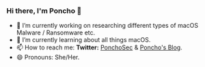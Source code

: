 ### Hi there, I'm Poncho 👋

- 🔭 I’m currently working on researching different types of macOS Malware / Ransomware etc.
- 🌱 I’m currently learning about all things macOS.
- 📫 How to reach me: **Twitter:** [PonchoSec](https://twitter.com/PonchoSec) & [Poncho's Blog](https://ponchosec.dev).
- 😄 Pronouns: She/Her.

<!--
**PonchoSec/PonchoSec** is a ✨ _special_ ✨ repository because its `README.md` (this file) appears on your GitHub profile.

- 👯 I’m looking to collaborate on ... N/A
- 🤔 I’m looking for help with ... N/A
- ⚡ Fun fact: I like to listen to LoFi beats.
-->
